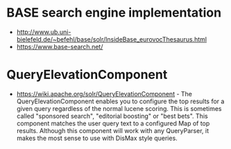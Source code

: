 


# BASE search engine implementation

* http://www.ub.uni-bielefeld.de/~befehl/base/solr/InsideBase_eurovocThesaurus.html
* https://www.base-search.net/

# QueryElevationComponent
* https://wiki.apache.org/solr/QueryElevationComponent - The QueryElevationComponent enables you to configure the top results for a given query regardless of the normal lucene scoring. This is sometimes called "sponsored search", "editorial boosting" or "best bets". This component matches the user query text to a configured Map of top results. Although this component will work with any QueryParser, it makes the most sense to use with DisMax style queries.
